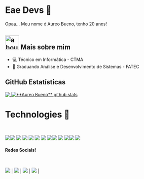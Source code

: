 # Eae Devs 👋



Opaa... Meu nome é Aureo Bueno, tenho 20 anos! 
## <img width="45" alt="about" src="https://raw.github.com/elizarov/elizarov/master/about.png"> Mais sobre mim
  - :computer: Técnico em Informática - CTMA
  - :school_satchel: Graduando Análise e Desenvolvimento de Sistemas - FATEC
  
## **GitHub Estatísticas**

<a href="https://github.com/Aureo-Bueno">
  <img align="center" src="https://github-readme-stats.vercel.app/api/top-langs/?username=Aureo-Bueno&theme=dracula&hide_langs_below=1" />
</a>

<a href="https://github.com/Aureo-Bueno">
 <img align="center" src="https://github-readme-stats.vercel.app/api?username=Aureo-Bueno&show_icons=true&theme=dracula&line_height=27" alt="**Aureo Bueno** github stats"/>
</a>

  
# Technologies :open_file_folder:
<br>

<img src="[https://img.shields.io/badge/HTML5-E34F26?style=for-the-badge&logo=html5&logoColor=white](https://img.shields.io/badge/.NET-5C2D91?style=for-the-badge&logo=.net&logoColor=white)" /><img src="[https://img.shields.io/badge/CSS3-1572B6?style=for-the-badge&logo=css3&logoColor=white](https://img.shields.io/badge/Node.js-43853D?style=for-the-badge&logo=node.js&logoColor=white)" /> <img src="https://img.shields.io/badge/JavaScript-F7DF1E?style=for-the-badge&logo=javascript&logoColor=black" /> <img src="[https://img.shields.io/badge/C%2B%2B-00599C?style=for-the-badge&logo=c%2B%2B&logoColor=white](https://img.shields.io/badge/TypeScript-007ACC?style=for-the-badge&logo=typescript&logoColor=white)" /> <img src="https://img.shields.io/badge/Java-ED8B00?style=for-the-badge&logo=java&logoColor=white" /> <img src="https://img.shields.io/badge/PHP-777BB4?style=for-the-badge&logo=php&logoColor=white" /> <img src="https://img.shields.io/badge/Bootstrap-563D7C?style=for-the-badge&logo=bootstrap&logoColor=white" /> <img src="[https://img.shields.io/badge/Bootstrap-563D7C?style=for-the-badge&logo=bootstrap&logoColor=white](https://img.shields.io/badge/Material--UI-0081CB?style=for-the-badge&logo=material-ui&logoColor=white)" /><img src="https://img.shields.io/badge/Laravel-FF2D20?style=for-the-badge&logo=laravel&logoColor=white" /> <img src="https://img.shields.io/badge/Visual_Studio_Code-0078D4?style=for-the-badge&logo=visual%20studio%20code&logoColor=white" /> <img src="https://img.shields.io/badge/React-20232A?style=for-the-badge&logo=react&logoColor=61DAFB" /><img src="https://img.shields.io/badge/MySQL-00000F?style=for-the-badge&logo=mysql&logoColor=white" /> <img src="[https://img.shields.io/badge/MySQL-00000F?style=for-the-badge&logo=mysql&logoColor=white](https://img.shields.io/badge/PostgreSQL-316192?style=for-the-badge&logo=postgresql&logoColor=white)" /> 

#### Redes Sociais!
<br>

[<img src="https://img.shields.io/badge/LinkedIn-0077B5?style=for-the-badge&logo=linkedin&logoColor=white" />](https://www.linkedin.com/in/aureo-azevedo-10b0a31a4/) |
[<img src="https://img.shields.io/badge/Instagram-E4405F?style=for-the-badge&logo=instagram&logoColor=white" />](https://www.instagram.com/_abuenoo/) |
[<img src="https://img.shields.io/badge/Twitter-1DA1F2?style=for-the-badge&logo=twitter&logoColor=white" />](https://twitter.com/buen0_a) |
[<img src="https://img.shields.io/badge/Facebook-1877F2?style=for-the-badge&logo=facebook&logoColor=white" />](https://www.facebook.com/aureo.bueno.5) |


